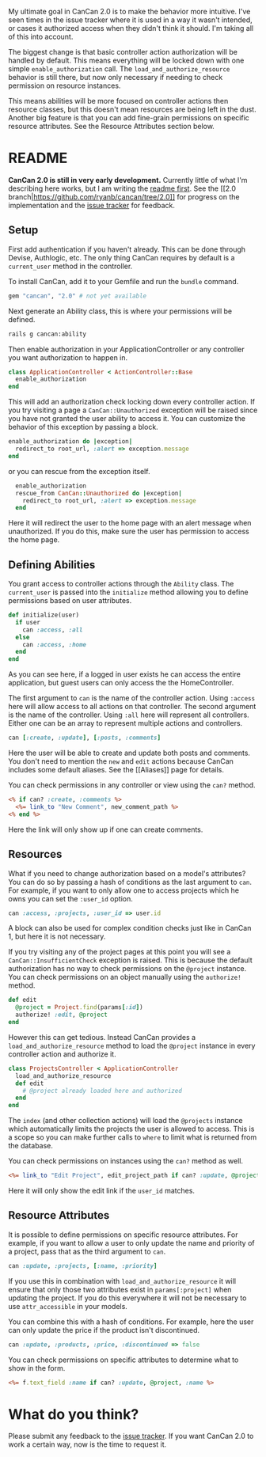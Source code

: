 My ultimate goal in CanCan 2.0 is to make the behavior more intuitive. I've seen times in the issue tracker where it is used in a way it wasn't intended, or cases it authorized access when they didn't think it should. I'm taking all of this into account.

The biggest change is that basic controller action authorization will be handled by default. This means everything will be locked down with one simple `enable_authorization` call. The `load_and_authorize_resource` behavior is still there, but now only necessary if needing to check permission on resource instances.

This means abilities will be more focused on controller actions then resource classes, but this doesn't mean resources are being left in the dust. Another big feature is that you can add fine-grain permissions on specific resource attributes. See the Resource Attributes section below.


# README

**CanCan 2.0 is still in very early development.** Currently little of what I'm describing here works, but I am writing the [readme first](http://tom.preston-werner.com/2010/08/23/readme-driven-development.html). See the [[2.0 branch|https://github.com/ryanb/cancan/tree/2.0]] for progress on the implementation and the [issue tracker](https://github.com/ryanb/cancan/issues) for feedback.

## Setup

First add authentication if you haven't already. This can be done through Devise, Authlogic, etc. The only thing CanCan requires by default is a `current_user` method in the controller.

To install CanCan, add it to your Gemfile and run the `bundle` command.

```ruby
gem "cancan", "2.0" # not yet available
```

Next generate an Ability class, this is where your permissions will be defined.

```bash
rails g cancan:ability
```

Then enable authorization in your ApplicationController or any controller you want authorization to happen in.

```ruby
class ApplicationController < ActionController::Base
  enable_authorization
end
```

This will add an authorization check locking down every controller action. If you try visiting a page a `CanCan::Unauthorized` exception will be raised since you have not granted the user ability to access it. You can customize the behavior of this exception by passing a block.

```ruby
enable_authorization do |exception|
  redirect_to root_url, :alert => exception.message
end
```

or you can rescue from the exception itself.

```ruby
  enable_authorization
  rescue_from CanCan::Unauthorized do |exception|
    redirect_to root_url, :alert => exception.message
  end
```

Here it will redirect the user to the home page with an alert message when unauthorized. If you do this, make sure the user has permission to access the home page.


## Defining Abilities

You grant access to controller actions through the `Ability` class. The `current_user` is passed into the `initialize` method allowing you to define permissions based on user attributes.

```ruby
def initialize(user)
  if user
    can :access, :all
  else
    can :access, :home
  end
end
```

As you can see here, if a logged in user exists he can access the entire application, but guest users can only access the the HomeController.

The first argument to `can` is the name of the controller action. Using `:access` here will allow access to all actions on that controller. The second argument is the name of the controller. Using `:all` here will represent all controllers. Either one can be an array to represent multiple actions and controllers.

```ruby
can [:create, :update], [:posts, :comments]
```

Here the user will be able to create and update both posts and comments. You don't need to mention the `new` and `edit` actions because CanCan includes some default aliases. See the [[Aliases]] page for details.

You can check permissions in any controller or view using the `can?` method.

```rhtml
<% if can? :create, :comments %>
  <%= link_to "New Comment", new_comment_path %>
<% end %>
```

Here the link will only show up if one can create comments.


## Resources

What if you need to change authorization based on a model's attributes? You can do so by passing a hash of conditions as the last argument to `can`. For example, if you want to only allow one to access projects which he owns you can set the `:user_id` option.

```ruby
can :access, :projects, :user_id => user.id
```

A block can also be used for complex condition checks just like in CanCan 1, but here it is not necessary.

If you try visiting any of the project pages at this point you will see a `CanCan::InsufficientCheck` exception is raised. This is because the default authorization has no way to check permissions on the `@project` instance. You can check permissions on an object manually using the `authorize!` method.

```ruby
def edit
  @project = Project.find(params[:id])
  authorize! :edit, @project
end
```

However this can get tedious. Instead CanCan provides a `load_and_authorize_resource` method to load the `@project` instance in every controller action and authorize it.

```ruby
class ProjectsController < ApplicationController
  load_and_authorize_resource
  def edit
    # @project already loaded here and authorized
  end
end
```

The `index` (and other collection actions) will load the `@projects` instance which automatically limits the projects the user is allowed to access. This is a scope so you can make further calls to `where` to limit what is returned from the database.

You can check permissions on instances using the `can?` method as well.

```rhtml
<%= link_to "Edit Project", edit_project_path if can? :update, @project %>
```

Here it will only show the edit link if the `user_id` matches.


## Resource Attributes

It is possible to define permissions on specific resource attributes. For example, if you want to allow a user to only update the name and priority of a project, pass that as the third argument to `can`.

```ruby
can :update, :projects, [:name, :priority]
```

If you use this in combination with `load_and_authorize_resource` it will ensure that only those two attributes exist in `params[:project]` when updating the project. If you do this everywhere it will not be necessary to use `attr_accessible` in your models.

You can combine this with a hash of conditions. For example, here the user can only update the price if the product isn't discontinued.

```ruby
can :update, :products, :price, :discontinued => false
```

You can check permissions on specific attributes to determine what to show in the form.

```rhtml
<%= f.text_field :name if can? :update, @project, :name %>
```


# What do you think?

Please submit any feedback to the [issue tracker](https://github.com/ryanb/cancan/issues). If you want CanCan 2.0 to work a certain way, now is the time to request it.
